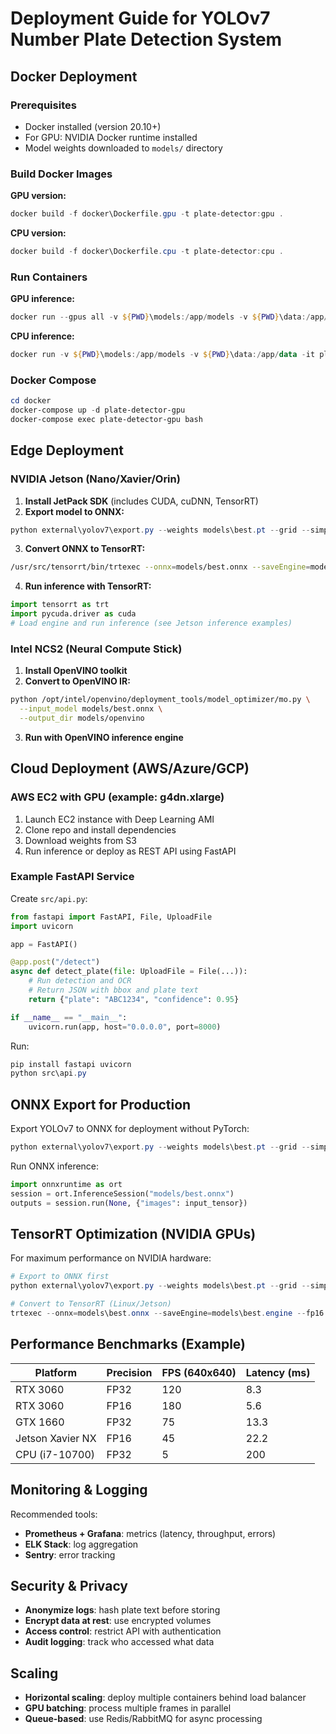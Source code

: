 # Deployment Guide for YOLOv7 Number Plate Detection System

## Docker Deployment

### Prerequisites
- Docker installed (version 20.10+)
- For GPU: NVIDIA Docker runtime installed
- Model weights downloaded to `models/` directory

### Build Docker Images

**GPU version:**
```powershell
docker build -f docker\Dockerfile.gpu -t plate-detector:gpu .
```

**CPU version:**
```powershell
docker build -f docker\Dockerfile.cpu -t plate-detector:cpu .
```

### Run Containers

**GPU inference:**
```powershell
docker run --gpus all -v ${PWD}\models:/app/models -v ${PWD}\data:/app/data -it plate-detector:gpu python src\run_demo.py --yolov7-dir external\yolov7 --weights models\best.pt --source data\test_image.jpg
```

**CPU inference:**
```powershell
docker run -v ${PWD}\models:/app/models -v ${PWD}\data:/app/data -it plate-detector:cpu python src\run_demo.py --yolov7-dir external\yolov7 --weights models\best.pt --source data\test_image.jpg
```

### Docker Compose

```powershell
cd docker
docker-compose up -d plate-detector-gpu
docker-compose exec plate-detector-gpu bash
```

## Edge Deployment

### NVIDIA Jetson (Nano/Xavier/Orin)

1. **Install JetPack SDK** (includes CUDA, cuDNN, TensorRT)
2. **Export model to ONNX:**
```powershell
python external\yolov7\export.py --weights models\best.pt --grid --simplify --img-size 640 640
```

3. **Convert ONNX to TensorRT:**
```bash
/usr/src/tensorrt/bin/trtexec --onnx=models/best.onnx --saveEngine=models/best.engine --fp16
```

4. **Run inference with TensorRT:**
```python
import tensorrt as trt
import pycuda.driver as cuda
# Load engine and run inference (see Jetson inference examples)
```

### Intel NCS2 (Neural Compute Stick)

1. **Install OpenVINO toolkit**
2. **Convert to OpenVINO IR:**
```bash
python /opt/intel/openvino/deployment_tools/model_optimizer/mo.py \
  --input_model models/best.onnx \
  --output_dir models/openvino
```

3. **Run with OpenVINO inference engine**

## Cloud Deployment (AWS/Azure/GCP)

### AWS EC2 with GPU (example: g4dn.xlarge)

1. Launch EC2 instance with Deep Learning AMI
2. Clone repo and install dependencies
3. Download weights from S3
4. Run inference or deploy as REST API using FastAPI

### Example FastAPI Service

Create `src/api.py`:
```python
from fastapi import FastAPI, File, UploadFile
import uvicorn

app = FastAPI()

@app.post("/detect")
async def detect_plate(file: UploadFile = File(...)):
    # Run detection and OCR
    # Return JSON with bbox and plate text
    return {"plate": "ABC1234", "confidence": 0.95}

if __name__ == "__main__":
    uvicorn.run(app, host="0.0.0.0", port=8000)
```

Run:
```powershell
pip install fastapi uvicorn
python src\api.py
```

## ONNX Export for Production

Export YOLOv7 to ONNX for deployment without PyTorch:

```powershell
python external\yolov7\export.py --weights models\best.pt --grid --simplify --img-size 640 640
```

Run ONNX inference:
```python
import onnxruntime as ort
session = ort.InferenceSession("models/best.onnx")
outputs = session.run(None, {"images": input_tensor})
```

## TensorRT Optimization (NVIDIA GPUs)

For maximum performance on NVIDIA hardware:

```powershell
# Export to ONNX first
python external\yolov7\export.py --weights models\best.pt --grid --simplify

# Convert to TensorRT (Linux/Jetson)
trtexec --onnx=models\best.onnx --saveEngine=models\best.engine --fp16
```

## Performance Benchmarks (Example)

| Platform | Precision | FPS (640x640) | Latency (ms) |
|----------|-----------|---------------|--------------|
| RTX 3060 | FP32 | 120 | 8.3 |
| RTX 3060 | FP16 | 180 | 5.6 |
| GTX 1660 | FP32 | 75 | 13.3 |
| Jetson Xavier NX | FP16 | 45 | 22.2 |
| CPU (i7-10700) | FP32 | 5 | 200 |

## Monitoring & Logging

Recommended tools:
- **Prometheus + Grafana**: metrics (latency, throughput, errors)
- **ELK Stack**: log aggregation
- **Sentry**: error tracking

## Security & Privacy

- **Anonymize logs**: hash plate text before storing
- **Encrypt data at rest**: use encrypted volumes
- **Access control**: restrict API with authentication
- **Audit logging**: track who accessed what data

## Scaling

- **Horizontal scaling**: deploy multiple containers behind load balancer
- **GPU batching**: process multiple frames in parallel
- **Queue-based**: use Redis/RabbitMQ for async processing
